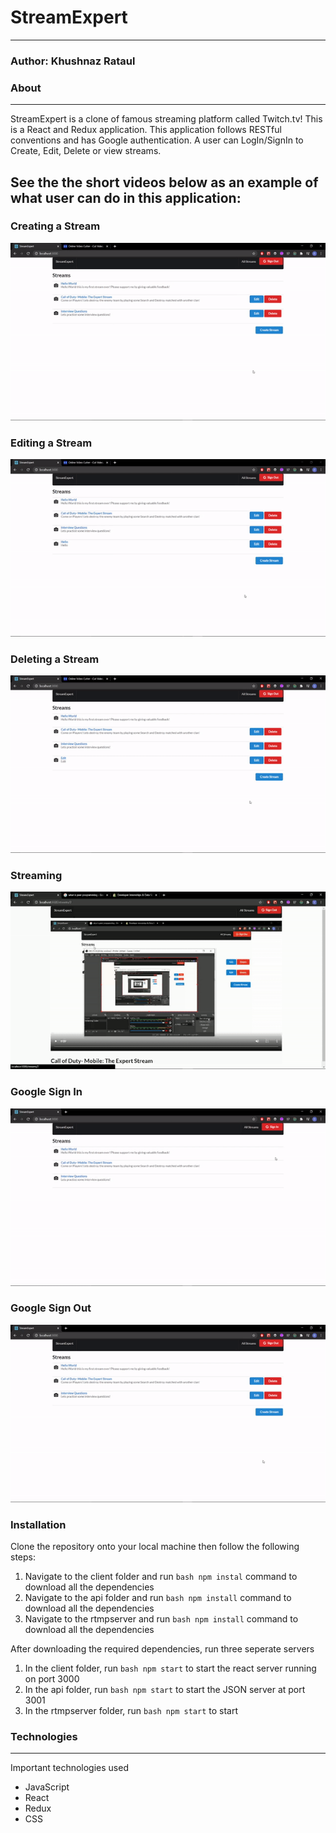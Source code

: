# StreamExpert

---

### Author: Khushnaz Rataul

### About

---

StreamExpert is a clone of famous streaming platform called Twitch.tv! This is a React and Redux application. This application follows RESTful conventions and has Google authentication. A user can LogIn/SignIn to Create, Edit, Delete or view streams.

## See the the short videos below as an example of what user can do in this application:

### Creating a Stream

![Create Stream Demo](/images_gif/create.gif)

### Editing a Stream

![Edit Stream Demo](/images_gif/edit.gif)

### Deleting a Stream

![Delete Stream Demo](/images_gif/Delete.gif)

### Streaming

![Streaming Demo](/images_gif/Streaming.gif)

### Google Sign In

![Google Sign In Demo](/images_gif/SignIn.gif)

### Google Sign Out

![Google Sign Out Demo](/images_gif/signout.gif)

### Installation

Clone the repository onto your local machine then follow the following steps:

1. Navigate to the client folder and run `bash npm instal` command to download all the dependencies
2. Navigate to the api folder and run `bash npm install` command to download all the dependencies
3. Navigate to the rtmpserver and run `bash npm install` command to download all the dependencies

After downloading the required dependencies, run three seperate servers

1. In the client folder, run `bash npm start` to start the react server running on port 3000
2. In the api folder, run `bash npm start` to start the JSON server at port 3001
3. In the rtmpserver folder, run `bash npm start` to start

### Technologies

---

Important technologies used

- JavaScript
- React
- Redux
- CSS
